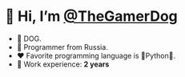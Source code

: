 # 👋 Hi, I’m [@TheGamerDog](https://github.com/TheGamerDog)

- 🐶 DOG.
- 🎉 Programmer from Russia.
- ♥ Favorite programming language is 🐍Python🐍.
- 🎁 Work experience: **2 years**

